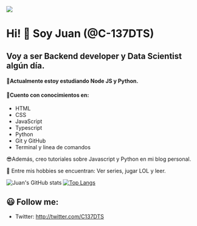 ![](https://miro.medium.com/max/3200/1*OF0xEMkWBv-69zvmNs6RDQ.gif)
# Hi! 👋 Soy Juan (@C-137DTS)
## Voy a ser Backend developer y Data Scientist algún día.

#### 🦾Actualmente estoy estudiando Node JS y Python.
#### 🧐Cuento con conocimientos en:
* HTML
* CSS
* JavaScript
* Typescript
* Python
* Git y GitHub
* Terminal y linea de comandos

😎Además, creo tutoriales sobre Javascript y Python en mi blog personal.

🧑 Entre mis hobbies se encuentran: Ver series, jugar LOL y leer.

![Juan's GitHub stats](https://github-readme-stats.vercel.app/api?username=C-137DTS&hide=contribs,prs&theme=merko&show_icons=true) [![Top Langs](https://github-readme-stats.vercel.app/api/top-langs/?username=C-137DTS&layout=compact&theme=merko)](https://github.com/C-137DTS/github-readme-stats)

## 😃 Follow me:
*  Twitter: http://twitter.com/C137DTS 
